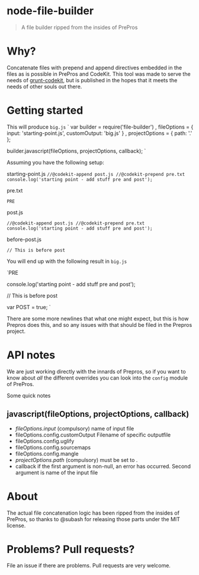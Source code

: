 node-file-builder
=================
> A file builder ripped from the insides of PrePros

# Why?
Concatenate files with prepend and append directives embedded in the files as is possible in PrePros and CodeKit.
This tool was made to serve the needs of
[grunt-codekit](https://github.com/fatso83/grunt-codekit), but is published in
the hopes that it meets the needs of other souls out there.

# Getting started

This will produce `big.js`
`
var builder = require('file-builder')
            , fileOptions = {
                input: 'starting-point.js',
                customOutput: 'big.js'
            }
            , projectOptions = { path: '.' };

builder.javascript(fileOptions, projectOptions, callback);
`

Assuming you have the following setup:

starting-point.js
`
//@codekit-append post.js
//@codekit-prepend pre.txt
console.log('starting point - add stuff pre and post');
`

pre.txt

`
PRE
`

post.js

`
//@codekit-append post.js
//@codekit-prepend pre.txt
console.log('starting point - add stuff pre and post');
`

before-post.js

`// This is before post`

You will end up with the following result in `big.js`

`PRE




console.log('starting point - add stuff pre and post');

// This is before post


var POST = true;
`

There are some more newlines that what one might expect, but this is
how Prepros does this, and so any issues with that should be filed
in the Prepros project.

# API notes
We are just working directly with the innards of Prepros, so if you want
to know about *all* the different overrides you can look into the `config`
module of PrePros.

Some quick notes

## javascript(fileOptions, projectOptions, callback)

- *fileOptions.input* (compulsory) name of input file
- fileOptions.config.customOutput Filename of specific outputfile
- fileOptions.config.uglify
- fileOptions.config.sourcemaps
- fileOptions.config.mangle
- *projectOptions.path* (compulsory) must be set to .
- callback if the first argument is non-null, an error has occurred. Second argument is name of the input file

# About
The actual file concatenation logic has been ripped from the insides
of PrePros, so thanks to  @subash for releasing those parts under the MIT
license.

# Problems? Pull requests?
File an issue if there are problems. Pull requests are very welcome.
